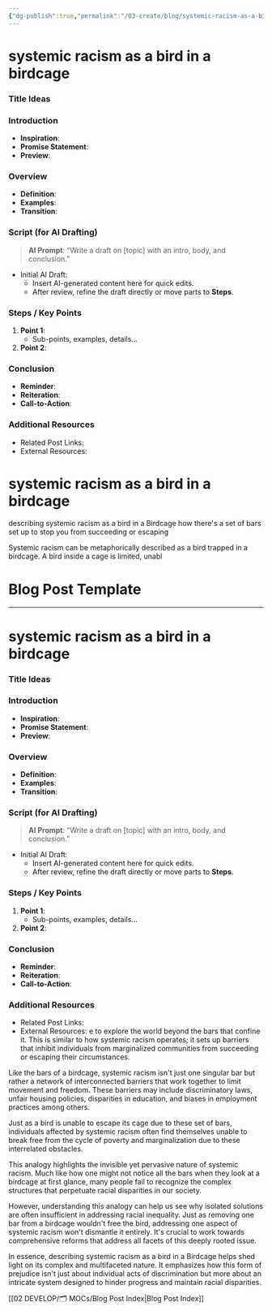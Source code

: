 ```yaml
---
{"dg-publish":true,"permalink":"/03-create/blog/systemic-racism-as-a-bird-in-a-birdcage/","tags":["racism","systemic-racism","white-supremacy"]}
---
```




# systemic racism as a bird in a birdcage

### Title Ideas

### Introduction

- **Inspiration**:
- **Promise Statement**:
- **Preview**:

### Overview

- **Definition**:
- **Examples**:
- **Transition**:

### Script (for AI Drafting)

> **AI Prompt**: “Write a draft on [topic] with an intro, body, and conclusion.”

- Initial AI Draft:
    - Insert AI-generated content here for quick edits.
    - After review, refine the draft directly or move parts to **Steps**.

### Steps / Key Points

1. **Point 1**:
    - Sub-points, examples, details...
2. **Point 2**:

### Conclusion

- **Reminder**:
- **Reiteration**:
- **Call-to-Action**:

### Additional Resources

- Related Post Links:
- External Resources:
# systemic racism as a bird in a birdcage

describing systemic racism as a bird in a Birdcage how there's a set of bars set up to stop you from succeeding or escaping

Systemic racism can be metaphorically described as a bird trapped in a birdcage. A bird inside a cage is limited, unabl

# Blog Post Template

---

# systemic racism as a bird in a birdcage

### Title Ideas

### Introduction

- **Inspiration**:
- **Promise Statement**:
- **Preview**:

### Overview

- **Definition**:
- **Examples**:
- **Transition**:

### Script (for AI Drafting)

> **AI Prompt**: “Write a draft on [topic] with an intro, body, and conclusion.”

- Initial AI Draft:
    - Insert AI-generated content here for quick edits.
    - After review, refine the draft directly or move parts to **Steps**.

### Steps / Key Points

1. **Point 1**:
    - Sub-points, examples, details...
2. **Point 2**:

### Conclusion

- **Reminder**:
- **Reiteration**:
- **Call-to-Action**:

### Additional Resources

- Related Post Links:
- External Resources:
e to explore the world beyond the bars that confine it. This is similar to how systemic racism operates; it sets up barriers that inhibit individuals from marginalized communities from succeeding or escaping their circumstances.

Like the bars of a birdcage, systemic racism isn't just one singular bar but rather a network of interconnected barriers that work together to limit movement and freedom. These barriers may include discriminatory laws, unfair housing policies, disparities in education, and biases in employment practices among others. 

Just as a bird is unable to escape its cage due to these set of bars, individuals affected by systemic racism often find themselves unable to break free from the cycle of poverty and marginalization due to these interrelated obstacles.

This analogy highlights the invisible yet pervasive nature of systemic racism. Much like how one might not notice all the bars when they look at a birdcage at first glance, many people fail to recognize the complex structures that perpetuate racial disparities in our society.

However, understanding this analogy can help us see why isolated solutions are often insufficient in addressing racial inequality. Just as removing one bar from a birdcage wouldn't free the bird, addressing one aspect of systemic racism won't dismantle it entirely. It's crucial to work towards comprehensive reforms that address all facets of this deeply rooted issue.

In essence, describing systemic racism as a bird in a Birdcage helps shed light on its complex and multifaceted nature. It emphasizes how this form of prejudice isn't just about individual acts of discrimination but more about an intricate system designed to hinder progress and maintain racial disparities.



[[02 DEVELOP/🗂️ MOCs/Blog Post Index\|Blog Post Index]]